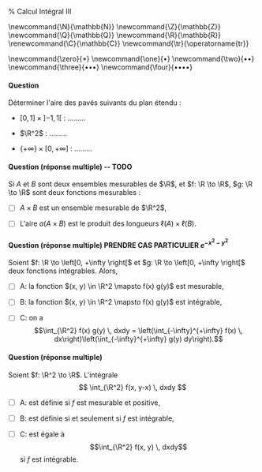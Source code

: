 % Calcul Intégral III

<!-- LaTeX Macros -->
\newcommand{\N}{\mathbb{N}}
\newcommand{\Z}{\mathbb{Z}}
\newcommand{\Q}{\mathbb{Q}}
\newcommand{\R}{\mathbb{R}}
\renewcommand{\C}{\mathbb{C}}
\newcommand{\tr}{\operatorname{tr}}

\newcommand{\zero}{$\mathord{\boldsymbol{\circ}}$}
\newcommand{\one}{$\mathord{\bullet}$}
\newcommand{\two}{$\mathord{\bullet}\mathord{\bullet}$}
\newcommand{\three}{$\mathord{\bullet}\mathord{\bullet}\mathord{\bullet}$}
\newcommand{\four}{$\mathord{\bullet}\mathord{\bullet}\mathord{\bullet}\mathord{\bullet}$}

#### Question
Déterminer l'aire des pavés suivants du plan étendu :

  - $[0, 1] \times \left]-1, 1[$ : .........

  - $\R^2$ : .........

  - $\{+\infty\} \times \left[0, +\infty\right]$ : ......... 

#### Question (réponse multiple) -- TODO
Si $A$ et $B$ sont deux ensembles mesurables de $\R$, et $f: \R \to \R$,
$g: \R \to \R$ sont deux fonctions mesurables :

  - [ ] $A \times B$ est un ensemble mesurable de $\R^2$,

  - [ ] L'aire $a(A \times B)$ est le produit des longueurs $\ell(A) \times \ell (B)$.

#### Question (réponse multiple) PRENDRE CAS PARTICULIER $e^{-x^2-y^2}$
Soient $f: \R \to \left[0, +\infty \right[$ et $g: \R \to \left[0, +\infty \right[$ 
deux fonctions intégrables. Alors,

  - [ ] A: la fonction $(x, y) \in \R^2 \mapsto f(x) g(y)$ est mesurable,

  - [ ] B: la fonction $(x, y) \in \R^2 \mapsto f(x) g(y)$ est intégrable,

  - [ ] C: on a $$\int_{\R^2} f(x) g(y) \, dxdy = \left(\int_{-\infty}^{+\infty} f(x) \, dx\right)\left(\int_{-\infty}^{+\infty} g(y) dy\right).$$

#### Question (réponse multiple)
Soient $f: \R^2 \to \R$. L'intégrale
  $$
  \int_{\R^2} f(x, y-x) \, dxdy
  $$

  - [ ] A: est définie si $f$ est mesurable et positive,

  - [ ] B: est définie si et seulement si $f$ est intégrable,

  - [ ] C: est égale à $$\int_{\R^2} f(x, y) \, dxdy$$ si $f$ est intégrable.



